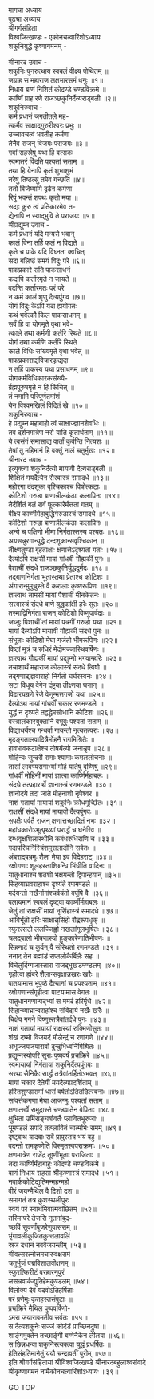 मागचा अध्याय  
पुढचा अध्याय  
श्रीगर्गसंहिता  
विश्वजित्खण्डः - एकोनचत्वारिंशोऽध्यायः  
शकुनियुद्धे कृष्णागमनम् -  
  
श्रीनारद उवाच -  
शकुनिः पुनरुत्थाय स्वबलं वीक्ष्य पोथितम् ॥  
जग्राह स महाराज लक्षभारसमं धनुः ॥१॥  
निधाय बाणं निशितं कोदण्डे चण्डविक्रमे ॥  
कार्ष्णिं प्राह रणे राजञ्छकुनिर्दैत्यराड्बली ॥२॥  
शकुनिरुवाच -  
कर्म प्रधानं जगतीतले मह-  
     त्कर्मैव साक्षाद्‌गुरुरीश्वरः प्रभुः ॥  
उच्चावचत्वं भवतीह कर्मणा  
     तेनैव राजन् विजयः पराजयः ॥३॥  
गवां सहस्रेषु यथा हि वत्सकः  
     स्वमातरं विंदति पश्यतां सताम् ॥  
तथा हि येनापि कृतं शुभाशुभं  
     नरेषु तिष्ठत्सु तमेव गच्छति ॥४॥  
ततो विजेष्यामि दृढेन कर्मणा  
     रिपुं भवन्तं शपथः कृतो मया ॥  
सद्यः कुरु त्वं प्रतिकारमेव त-  
     द्येनापि न स्याद्‌भुवि ते पराजयः ॥५॥  
श्रीप्रद्युम्न उवाच -  
कर्म प्रधानं यदि मन्यसे भवान्  
     कालं विना तर्हि फलं न विद्यते ॥  
कृते च पाके यदि विघ्नता क्वचित्  
     सदा बलिष्ठं समयं विदुः परे ॥६॥  
पाकप्रकारे सति पाकसाधनं  
     कदापि कर्तारमृते न जायते ॥  
वदन्ति कर्तारमतः परं परे  
     न कर्म कालं शृणु दैत्यपुंगव ॥७॥  
योगं विदुः केऽपि यदा ह्ययोगतः  
     कथं भवेत्कौ किल पाकसाधनम् ॥  
सर्वं हि वा योगमृते वृथा भवे-  
     त्काले तथा कर्मणी कर्तरि स्थिते ॥८॥  
योगं तथा कर्मणि कर्तरि स्थिते  
     काले विधिः सांख्यमृते वृथा भवेत् ॥  
पाकप्रकाराद्यविचारकृद्यदा  
     न तर्हि पाकस्य यथा प्रसाधनम् ॥९॥  
योगकर्मविधिकारकसंख्यै-  
     र्ब्रह्मपूरुषमृते न हि किंचित् ॥  
तं नमामि परिपूर्णतमांशं  
     येन विश्वमखिलं विदितं खे ॥१०॥  
शकुनिरुवाच -  
हे प्रद्युम्न महाबाहो त्वं साक्षाज्ज्ञानशेवधिः ॥  
तव दर्शनमात्रेण नरो याति कृतार्थताम् ॥११॥  
ये त्वसंगं समासाद्य वार्तां कुर्वन्ति नित्यशः ॥  
तेषां तु महिमानं हि वक्तुं नालं चतुर्मुखः ॥१२॥  
श्रीनारद उवाच -  
इत्युक्त्वा शकुनिर्दैत्यो मायावी दैत्यराड्बली ॥  
शिक्षितं मयदैत्येन रौरवास्त्रं समादधे ॥१३॥  
महोरगा दंदशूका वृश्चिकाश्च विषोत्कटाः ॥  
कोटिशो गरुडा बाणान्नीलकंठाः कलापिनः ॥१४॥  
तैर्दर्शितं बलं सर्वं फूत्कारैर्मत्ततां गतम् ॥  
वीक्ष्य कार्ष्णीर्महाबुद्धिर्गरुडास्त्रं समादधे ॥१५॥  
कोटिशो गरुडा बाणान्नीलकंठाः कलापिनः ॥  
अन्ये च पक्षिणो भीमा निर्गतास्तस्य पश्यतः ॥१६॥  
अग्रसन्नुरगान्युद्धे दन्दशूकान्सवृश्चिकान् ॥  
तीक्ष्णतुण्डा बृहत्पक्षाः क्षणात्तेऽदृश्यतां गताः ॥१७॥  
दैत्योऽपि राक्षसीं मायां गांधर्वी गौह्यकीं पुनः ॥  
पैशाचीं संदधे राजञ्छकुनिर्युद्धदुर्मदः ॥१८॥  
तद्‌बाणनिर्गता भूतास्तथा प्रेताश्च कोटिशः ॥  
अंगारान्मुमुचुस्ते वै करालाः कृष्णरूपिणः ॥१९॥  
ज्ञात्वाथ तामसीं मायां पैशाचीं मीनकेतनः ॥  
सत्त्वास्त्रं संदधे बाणे युद्धकांक्षी हरेः सुतः ॥२०॥  
तस्माद्विनिर्गता राजन् कोटिशो विष्णुपार्षदाः ॥  
जघ्नुः पिशाचीं तां मायां पन्नगीं गरुडो यथा ॥२१॥  
मायां दैत्योऽपि मायावी गौह्यकीं संदधे पुनः ॥  
संभूताः कोटिशो मेघा गर्जतो भीमरूपिणः ॥२२॥  
विष्ठां मूत्रं च रुधिरं मेदोमज्जास्थिवर्षिणः ॥  
ज्ञात्वाथ गौह्यकीं मायां प्रद्युम्नो भगवान्हरिः ॥२३॥  
तन्नाशार्थं महाराज कोलास्त्रं संदधे त्विषौ ॥  
तद्‌गणाद्यज्ञवाराहो निर्गतो घर्घरस्वनः ॥२४॥  
सटा विधूय वेगेन दंष्ट्रया तीक्ष्णया घनान् ॥  
विदारयन्रणे रेजे वेणून्मत्तगजो यथा ॥२५॥  
दैत्योऽथ मायां गांधर्वीं चकार रणमण्डले ॥  
युद्धं न दृश्यते तद्वद्धेमसौधानि कोटिशः ॥२६॥  
वस्त्रालंकारयुक्तानि बभूवुः पश्यतां सताम् ॥  
विद्याधर्यश्च गन्धर्वा गायन्तो नृत्यतत्पराः ॥२७॥  
मृदङ्गतालवादित्रैर्मोहनै रागमिश्रितैः ॥  
हावभावकटाक्षैश्च तोषयंत्यो जनान्नृप ॥२८॥  
मोहिन्यः सुन्दरी रामाः श्यामाः कमललोचनाः ॥  
तासां लावण्यरागाभ्यां मोहं यातेषु वृष्णिषु ॥२९॥  
गांधर्वीं मोहिनीं मायां ज्ञात्वा कार्ष्णिर्महाबलः ॥  
संदधे तत्प्रहारार्थे ज्ञानास्त्रं रणमण्डले ॥३०॥  
ज्ञानोदये तदा जाते मोहनाशो नृपेश्वर ॥  
नाशं गतायां मायायां शकुनिः क्रोधमूर्च्छितः ॥३१॥  
राक्षसीं संदधे मायां मायावी दैत्यपुंगवः ॥  
सपक्षैः पर्वतै राजन् क्षणात्तच्छादितं नभः ॥३२॥  
महांधकारोऽभूत्पृथ्व्यां परार्द्धं च घनैरिव ॥  
दग्धवृक्षशिलास्थीनि कबंधरुधिराणि च ॥३३॥  
गदापरिघनिस्त्रिंशमुसलादीनि सर्वतः ॥  
अंबराद्‌बभ्रमुः शैला मेघा इव विदेहराट् ॥३४॥  
रक्षोगणाः शूलहस्ताश्छिन्धि भिंधीति वादिनः ॥  
यातुधानाश्च शतशो भक्षयन्तो द्विपान्हयान् ॥३५॥  
सिंहव्याघ्रवराहाश्च दृश्यंते रणमण्डले ॥  
मर्दयन्तो नखैर्नागांश्चर्वयंतो वपूंषि वै ॥३६॥  
पलायमानं स्वबलं दृष्ट्वा कार्ष्णीर्महाबलः ॥  
जेतुं तां राक्षसीं मायां नृसिंहास्त्रं समादधे ॥३७॥  
आविर्भूतो हरिः साक्षान्नृसिंहो रौद्ररूपधृक् ॥  
स्फुरत्सटो ललज्जिह्वो नखलांगूलभूषितः ॥३८॥  
चलद्‌बालो भीषणास्यो हुङ्कारेणातिभीषणः ॥  
सिंहनादं च कुर्वन् वै संस्थितो रणमण्डले ॥३९॥  
ननाद तेन ब्रह्मांडं सप्तलोकैर्बिलैः सह ॥  
विचेलुर्दिग्गजास्तारा राजद्‌भूखंडमण्डलम् ॥४०॥  
गृहीत्वा ह्यंबरे शैलान्सवृक्षान्नखरः खरैः ॥  
पातयामास भूपृष्ठे दैत्यानां च प्रपश्यताम् ॥४१॥  
रक्षोगणान्संगृहीत्वा पाटयामास वेगतः ॥  
यातुधानगणान्पद्‌भ्यां स ममर्द हरिर्मृधे ॥४२॥  
सिंहान्व्याघ्रान्वराहांश्च संविदार्य नखैः खरैः ॥  
चिक्षेप गगने विष्णुस्तत्रैवांतर्दधे पुनः ॥४३॥  
नाशं गतायां मयायां राक्षस्यां रुक्मिणीसुतः ॥  
शंखं दघ्मौ विजयदं मौलेन्द्रं च रणांगणे ॥४४॥  
अभूज्जयजयारावो दुन्दुभिध्वनिमिश्रितः ॥  
प्रद्युम्नस्योपरि सुराः पुष्पवर्षं प्रचक्रिरे ॥४५॥  
स्वमायायां निर्गतायां शकुनिर्दैत्यपुंगवः ॥  
सरथः सैनिकैः सार्द्धं तत्रैवांतर्हितोऽभवत् ॥४६॥  
मायां चकार दैतेयीं मयदैत्यप्रदर्शिताम् ॥  
हस्तिशुण्डासमां धारां वर्षतोऽतितडित्स्वनाः ॥४७॥  
सांवर्त्तकगणा मेघा आजग्मुः पश्यतां सताम् ॥  
क्षणात्सर्वे समुद्रास्ते चण्डवातेन वेपिताः ॥४८॥  
क्षुभिता उर्मिसङ्घर्षावर्तैः प्लावितभूरुजाः ॥  
भूमण्डलं सपदि तत्प्लावितं चात्मभिः समम् ॥४९॥  
दृष्ट्वाथ यादवाः सर्वे प्रापुस्तत्र भयं बहु ॥  
वदन्तो रामकृष्णेति विस्मृतस्वपराक्रमाः ॥५०॥  
क्षणमात्रेण राजेंद्र तूष्णींभूताः पराजिताः ॥  
तदा कार्ष्णिर्महाबाहुः कोदण्डे चण्डविक्रमे ॥  
बाणं निधाय सहसा श्रीकृष्णास्त्रं समादधे ॥५१॥  
नवार्ककोटिद्युतिमन्महन्महो  
     वीरं जयन्मैथिल वै दिशो दश ॥  
समागतं तत्र कुशस्थलीपुरः  
     स्वयं परं स्वार्थमिवात्मवांछितम् ॥५२॥  
तस्मिन्परे तेजसि नूतनांबुद-  
     च्छविं सुवर्णांबुजरेणुवाससम् ॥  
भृंगावलीकूजितकुन्तलावलिं  
     स्रजं दधानं नववैजयन्तीम् ॥५३॥  
श्रीवत्सरत्नोत्तमचारुवक्षसमं  
     चतुर्भुजं पद्मविशालवीक्षणम् ॥  
स्फुरत्किरीटं वरहारनूपुरं  
     लसन्नवार्कद्युतिहेमकुण्डलम् ॥५४॥  
विलोक्य देवं यदवोऽतिहर्षिताः  
     परं प्रणेमुः कृतहस्तसंपुटाः ॥  
प्रचक्रिरे मैथिल पुष्पवर्षिणो-  
     ऽमरा जयारावमतीव सर्वतः ॥५५॥  
स दैत्यशकुनेः सज्जं कोदंडं प्राच्छिनद्रुषा ॥  
शार्ङ्‌गमुक्तेन तच्छार्ङ्‌गी बाणेनैकेन लीलया ॥५६॥  
स छिन्नधन्वा शकुनिस्त्यक्त्वा युद्धं प्रधर्षितः ॥  
हेतिसंहतिमानेतुं ययौ चन्द्रावतीं पुरीम् ॥५७॥  
इति श्रीगर्गसंहितायां श्रीविश्वजित्खण्डे श्रीनारदबहुलाश्वसंवादे  
श्रीकृष्णागमनं नामैकोनचत्वारिंशोऽध्यायः ॥३९॥  
  
GO TOP
